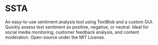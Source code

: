 # SSTA
An easy-to-use sentiment analysis tool using TextBlob and a custom GUI. Quickly assess text sentiment as positive, negative, or neutral. Ideal for social media monitoring, customer feedback analysis, and content moderation. Open-source under the MIT License.
